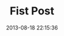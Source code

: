 ---
layout: post
title:  "Fist Post"
date:   2013-08-18 22:15:36
categories: jekyll update
comment: true

---